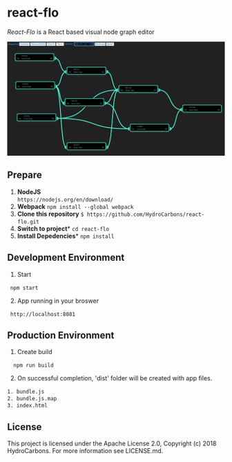 # react-flo

*React-Flo* is a React based visual node graph editor

![Screenshot](https://github.com/HydroCarbons/react-flo/blob/master/doc/screenshot2.png)

## Prepare
1. **NodeJS**  
``` https://nodejs.org/en/download/ ```
2. **Webpack** 
``` npm install --global webpack ```
3. **Clone this repository** 
``` $ https://github.com/HydroCarbons/react-flo.git ```
4. **Switch to project*** 
```cd react-flo```
5. **Install Depedencies*** 
``` npm install ```

## Development Environment

1. Start 
```
 npm start
```

2. App running in your broswer
```
 http://localhost:8081
```

## Production Environment

1. Create build
```
  npm run build
```

2. On successful completion, 'dist' folder will be created with app files.
```
1. bundle.js
2. bundle.js.map
3. index.html 
```

## License
This project is licensed under the Apache License 2.0, Copyright (c) 2018 HydroCarbons. For more information see LICENSE.md.
